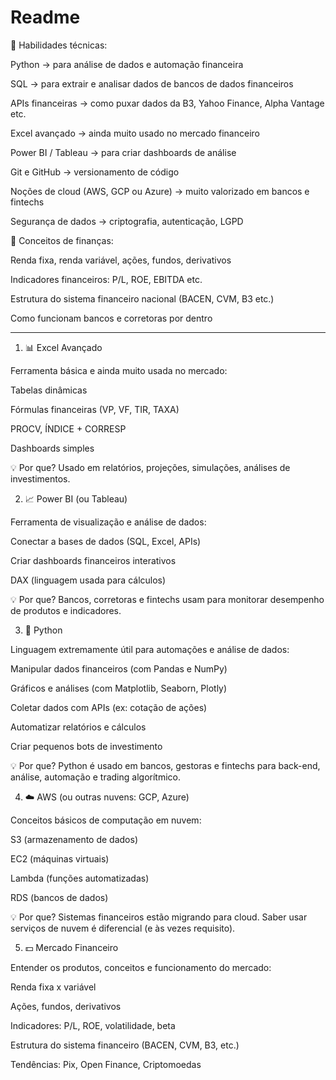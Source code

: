 # Readme
📌 Habilidades técnicas:

Python → para análise de dados e automação financeira

SQL → para extrair e analisar dados de bancos de dados financeiros

APIs financeiras → como puxar dados da B3, Yahoo Finance, Alpha Vantage etc.

Excel avançado → ainda muito usado no mercado financeiro

Power BI / Tableau → para criar dashboards de análise

Git e GitHub → versionamento de código

Noções de cloud (AWS, GCP ou Azure) → muito valorizado em bancos e fintechs

Segurança de dados → criptografia, autenticação, LGPD

📌 Conceitos de finanças:

Renda fixa, renda variável, ações, fundos, derivativos

Indicadores financeiros: P/L, ROE, EBITDA etc.

Estrutura do sistema financeiro nacional (BACEN, CVM, B3 etc.)

Como funcionam bancos e corretoras por dentro



----------------------------------------------------------------------------
1. 📊 Excel Avançado

Ferramenta básica e ainda muito usada no mercado:

Tabelas dinâmicas

Fórmulas financeiras (VP, VF, TIR, TAXA)

PROCV, ÍNDICE + CORRESP

Dashboards simples

💡 Por que? Usado em relatórios, projeções, simulações, análises de investimentos.

2. 📈 Power BI (ou Tableau)

Ferramenta de visualização e análise de dados:

Conectar a bases de dados (SQL, Excel, APIs)

Criar dashboards financeiros interativos

DAX (linguagem usada para cálculos)

💡 Por que? Bancos, corretoras e fintechs usam para monitorar desempenho de produtos e indicadores.

3. 🐍 Python

Linguagem extremamente útil para automações e análise de dados:

Manipular dados financeiros (com Pandas e NumPy)

Gráficos e análises (com Matplotlib, Seaborn, Plotly)

Coletar dados com APIs (ex: cotação de ações)

Automatizar relatórios e cálculos

Criar pequenos bots de investimento

💡 Por que? Python é usado em bancos, gestoras e fintechs para back-end, análise, automação e trading algorítmico.

4. ☁️ AWS (ou outras nuvens: GCP, Azure)

Conceitos básicos de computação em nuvem:

S3 (armazenamento de dados)

EC2 (máquinas virtuais)

Lambda (funções automatizadas)

RDS (bancos de dados)

💡 Por que? Sistemas financeiros estão migrando para cloud. Saber usar serviços de nuvem é diferencial (e às vezes requisito).

5. 💵 Mercado Financeiro

Entender os produtos, conceitos e funcionamento do mercado:

Renda fixa x variável

Ações, fundos, derivativos

Indicadores: P/L, ROE, volatilidade, beta

Estrutura do sistema financeiro (BACEN, CVM, B3, etc.)

Tendências: Pix, Open Finance, Criptomoedas
